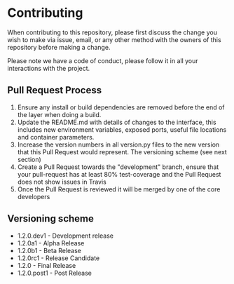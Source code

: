 # Contributing

When contributing to this repository, please first discuss the change you wish to make via issue,
email, or any other method with the owners of this repository before making a change. 

Please note we have a code of conduct, please follow it in all your interactions with the project.

## Pull Request Process

1. Ensure any install or build dependencies are removed before the end of the layer when doing a 
   build.
2. Update the README.md with details of changes to the interface, this includes new environment 
   variables, exposed ports, useful file locations and container parameters.
3. Increase the version numbers in all version.py files to the new version that this
   Pull Request would represent. The versioning scheme (see next section)
4. Create a Pull Request towards the "development" branch, ensure that your pull-request 
   has at least 80% test-coverage and the Pull Request does not show issues in Travis 
5. Once the Pull Request is reviewed it will be merged by one of the core developers

## Versioning scheme
- 1.2.0.dev1  - Development release
- 1.2.0a1     - Alpha Release
- 1.2.0b1     - Beta Release
- 1.2.0rc1    - Release Candidate
- 1.2.0       - Final Release
- 1.2.0.post1 - Post Release
